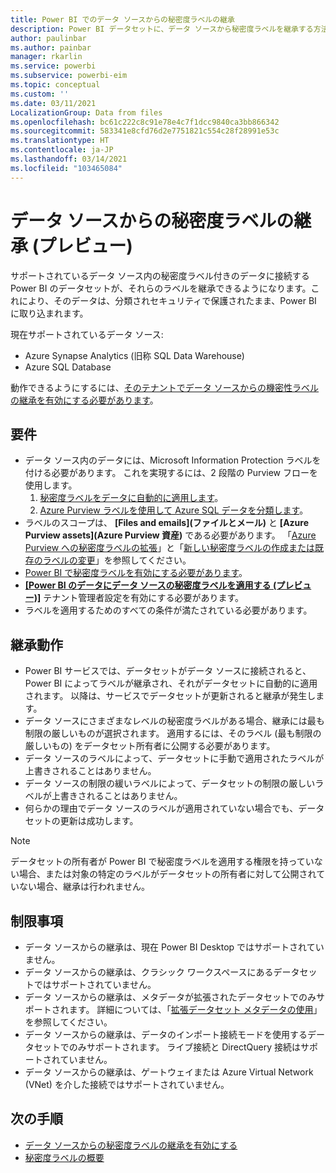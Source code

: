 ```yaml
---
title: Power BI でのデータ ソースからの秘密度ラベルの継承
description: Power BI データセットに、データ ソースから秘密度ラベルを継承する方法について説明します
author: paulinbar
ms.author: painbar
manager: rkarlin
ms.service: powerbi
ms.subservice: powerbi-eim
ms.topic: conceptual
ms.custom: ''
ms.date: 03/11/2021
LocalizationGroup: Data from files
ms.openlocfilehash: bc61c222c8c91e78e4c7f1dcc9840ca3bb866342
ms.sourcegitcommit: 583341e8cfd76d2e7751821c554c28f28991e53c
ms.translationtype: HT
ms.contentlocale: ja-JP
ms.lasthandoff: 03/14/2021
ms.locfileid: "103465084"
---
```

# <a name="sensitivity-label-inheritance-from-data-sources-preview"></a>データ ソースからの秘密度ラベルの継承 (プレビュー)

サポートされているデータ ソース内の秘密度ラベル付きのデータに接続する Power BI のデータセットが、それらのラベルを継承できるようになります。これにより、そのデータは、分類されセキュリティで保護されたまま、Power BI に取り込まれます。

現在サポートされているデータ ソース:
* Azure Synapse Analytics (旧称 SQL Data Warehouse)
* Azure SQL Database

動作できるようにするには、[そのテナントでデータ ソースからの機密性ラベルの継承を有効にする必要があります](service-admin-portal.md#apply-sensitivity-labels-from-data-sources-to-their-data-in-power-bi-preview)。

## <a name="requirements"></a>要件
* データ ソース内のデータには、Microsoft Information Protection ラベルを付ける必要があります。 これを実現するには、2 段階の Purview フローを使用します。
    1. [秘密度ラベルをデータに自動的に適用します](/azure/purview/create-sensitivity-label)。
    1. [Azure Purview ラベルを使用して Azure SQL データを分類します](/azure/sql-database/scripts/sql-database-import-purview-labels)。
* ラベルのスコープは、 **[Files and emails]\(ファイルとメール\)** と **[Azure Purview assets]\(Azure Purview 資産\)** である必要があります。 「[Azure Purview への秘密度ラベルの拡張](/azure/purview/create-sensitivity-label#extending-sensitivity-labels-to-azure-purview)」と「[新しい秘密度ラベルの作成または既存のラベルの変更](/azure/purview/create-sensitivity-label#creating-new-sensitivity-labels-or-modifying-existing-labels)」を参照してください。
* [Power BI で秘密度ラベルを有効にする必要があります](service-security-enable-data-sensitivity-labels.md)。
* **[[Power BI のデータにデータ ソースの秘密度ラベルを適用する (プレビュー)]](service-admin-portal.md#apply-sensitivity-labels-from-data-sources-to-their-data-in-power-bi-preview)** テナント管理者設定を有効にする必要があります。
* ラベルを適用するためのすべての条件が満たされている必要があります。

## <a name="inheritance-behavior"></a>継承動作
* Power BI サービスでは、データセットがデータ ソースに接続されると、Power BI によってラベルが継承され、それがデータセットに自動的に適用されます。 以降は、サービスでデータセットが更新されると継承が発生します。 
* データ ソースにさまざまなレベルの秘密度ラベルがある場合、継承には最も制限の厳しいものが選択されます。 適用するには、そのラベル (最も制限の厳しいもの) をデータセット所有者に公開する必要があります。
* データ ソースのラベルによって、データセットに手動で適用されたラベルが上書きされることはありません。
* データ ソースの制限の緩いラベルによって、データセットの制限の厳しいラベルが上書きされることはありません。
* 何らかの理由でデータ ソースのラベルが適用されていない場合でも、データセットの更新は成功します。 

>[!NOTE]
> データセットの所有者が Power BI で秘密度ラベルを適用する権限を持っていない場合、または対象の特定のラベルがデータセットの所有者に対して公開されていない場合、継承は行われません。

## <a name="limitations"></a>制限事項
* データ ソースからの継承は、現在 Power BI Desktop ではサポートされていません。 
* データ ソースからの継承は、クラシック ワークスペースにあるデータセットではサポートされていません。
* データ ソースからの継承は、メタデータが拡張されたデータセットでのみサポートされます。 詳細については、「[拡張データセット メタデータの使用](../connect-data/desktop-enhanced-dataset-metadata.md)」を参照してください。
* データ ソースからの継承は、データのインポート接続モードを使用するデータセットでのみサポートされます。 ライブ接続と DirectQuery 接続はサポートされていません。
* データ ソースからの継承は、ゲートウェイまたは Azure Virtual Network (VNet) を介した接続ではサポートされていません。

## <a name="next-steps"></a>次の手順
* [データ ソースからの秘密度ラベルの継承を有効にする](service-admin-portal.md#apply-sensitivity-labels-from-data-sources-to-their-data-in-power-bi-preview)
* [秘密度ラベルの概要](service-security-sensitivity-label-overview.md)